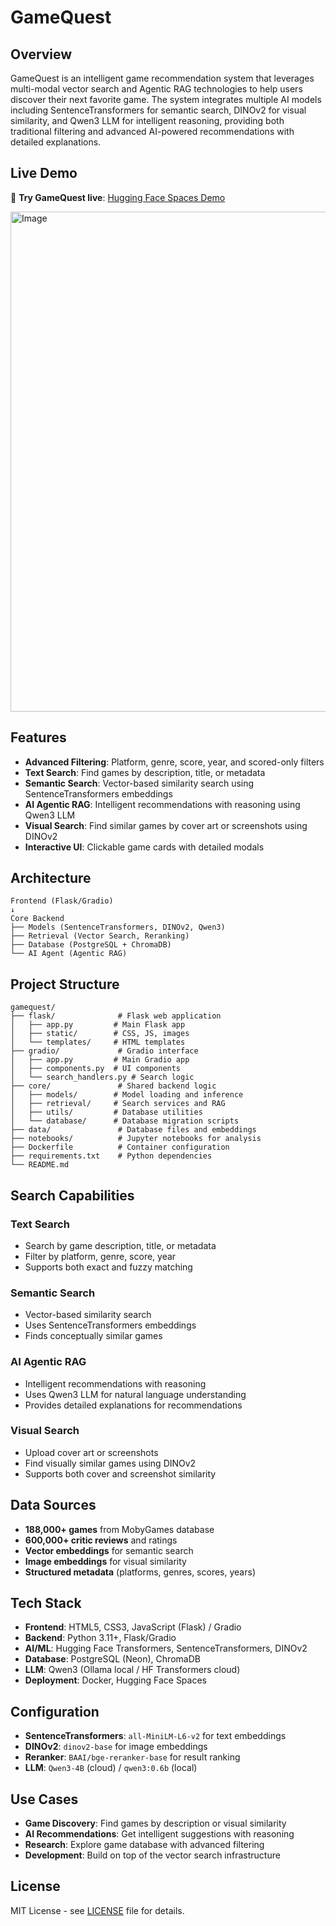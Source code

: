 # GameQuest

## Overview

GameQuest is an intelligent game recommendation system that leverages multi-modal vector search and Agentic RAG technologies to help users discover their next favorite game. The system integrates multiple AI models including SentenceTransformers for semantic search, DINOv2 for visual similarity, and Qwen3 LLM for intelligent reasoning, providing both traditional filtering and advanced AI-powered recommendations with detailed explanations.

## Live Demo

🚀 **Try GameQuest live**: [Hugging Face Spaces Demo](https://huggingface.co/spaces/celt313/agentic-rag-gamequest)

<img width="800" alt="Image" src="https://github.com/user-attachments/assets/b03b1882-a379-4192-874b-82e34d79f947" />

## Features

- **Advanced Filtering**: Platform, genre, score, year, and scored-only filters
- **Text Search**: Find games by description, title, or metadata
- **Semantic Search**: Vector-based similarity search using SentenceTransformers embeddings
- **AI Agentic RAG**: Intelligent recommendations with reasoning using Qwen3 LLM
- **Visual Search**: Find similar games by cover art or screenshots using DINOv2
- **Interactive UI**: Clickable game cards with detailed modals

## Architecture

```
Frontend (Flask/Gradio)
↓
Core Backend
├── Models (SentenceTransformers, DINOv2, Qwen3)
├── Retrieval (Vector Search, Reranking)
├── Database (PostgreSQL + ChromaDB)
└── AI Agent (Agentic RAG)
```

## Project Structure

```
gamequest/
├── flask/              # Flask web application
│   ├── app.py         # Main Flask app
│   ├── static/        # CSS, JS, images
│   └── templates/     # HTML templates
├── gradio/             # Gradio interface
│   ├── app.py         # Main Gradio app
│   ├── components.py  # UI components
│   └── search_handlers.py # Search logic
├── core/               # Shared backend logic
│   ├── models/        # Model loading and inference
│   ├── retrieval/     # Search services and RAG
│   ├── utils/         # Database utilities
│   └── database/      # Database migration scripts
├── data/               # Database files and embeddings
├── notebooks/          # Jupyter notebooks for analysis
├── Dockerfile          # Container configuration
├── requirements.txt    # Python dependencies
└── README.md
```

## Search Capabilities

### Text Search

- Search by game description, title, or metadata
- Filter by platform, genre, score, year
- Supports both exact and fuzzy matching

### Semantic Search

- Vector-based similarity search
- Uses SentenceTransformers embeddings
- Finds conceptually similar games

### AI Agentic RAG

- Intelligent recommendations with reasoning
- Uses Qwen3 LLM for natural language understanding
- Provides detailed explanations for recommendations

### Visual Search

- Upload cover art or screenshots
- Find visually similar games using DINOv2
- Supports both cover and screenshot similarity

## Data Sources

- **188,000+ games** from MobyGames database
- **600,000+ critic reviews** and ratings
- **Vector embeddings** for semantic search
- **Image embeddings** for visual similarity
- **Structured metadata** (platforms, genres, scores, years)

## Tech Stack

- **Frontend**: HTML5, CSS3, JavaScript (Flask) / Gradio
- **Backend**: Python 3.11+, Flask/Gradio
- **AI/ML**: Hugging Face Transformers, SentenceTransformers, DINOv2
- **Database**: PostgreSQL (Neon), ChromaDB
- **LLM**: Qwen3 (Ollama local / HF Transformers cloud)
- **Deployment**: Docker, Hugging Face Spaces

## Configuration

- **SentenceTransformers**: `all-MiniLM-L6-v2` for text embeddings
- **DINOv2**: `dinov2-base` for image embeddings
- **Reranker**: `BAAI/bge-reranker-base` for result ranking
- **LLM**: `Qwen3-4B` (cloud) / `qwen3:0.6b` (local)

## Use Cases

- **Game Discovery**: Find games by description or visual similarity
- **AI Recommendations**: Get intelligent suggestions with reasoning
- **Research**: Explore game database with advanced filtering
- **Development**: Build on top of the vector search infrastructure

## License

MIT License - see [LICENSE](LICENSE) file for details.
